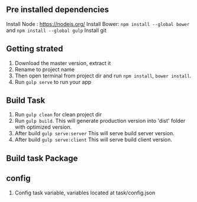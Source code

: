 ## Pre installed dependencies ##
Install Node : https://nodejs.org/
Install Bower: `npm install --global bower` and `npm install --global gulp`
Install git

## Getting strated ##
 1. Download the master version, extract it
 2. Rename to project name
 3. Then open terminal from project dir and run `npm install`, `bower install`. 
 4. Run `gulp serve` to run your app

## Build Task ##
 1. Run `gulp clean` for clean project dir
 2. Run `gulp build`. This will generate production version into 'dist' folder with optimized version.
 3.  After build `gulp serve:server` This will serve build server version.
 4.  After build `gulp serve:client` This will serve build client version.
## Build task Package ##

## config ## 
1. Config task variable, variables located at task/config.json

